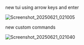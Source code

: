 new tui using arrow keys and enter

![Screenshot_20250621_021005](https://github.com/user-attachments/assets/7a371335-92dd-4a00-9218-a7382fc8d98d)



new custom commands

![Screenshot_20250621_021040](https://github.com/user-attachments/assets/251db1f8-295a-41f2-bf7d-f2530aceb8b5)
